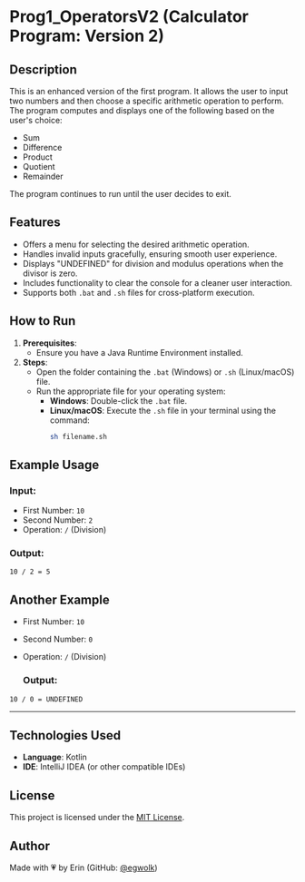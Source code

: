 # **Prog1_OperatorsV2 (Calculator Program: Version 2)**

## **Description**
This is an enhanced version of the first program. It allows the user to input two numbers and then choose a specific arithmetic operation to perform. The program computes and displays one of the following based on the user's choice:
- Sum
- Difference
- Product
- Quotient
- Remainder  

The program continues to run until the user decides to exit.

## **Features**
- Offers a menu for selecting the desired arithmetic operation.
- Handles invalid inputs gracefully, ensuring smooth user experience.
- Displays "UNDEFINED" for division and modulus operations when the divisor is zero.
- Includes functionality to clear the console for a cleaner user interaction.
- Supports both `.bat` and `.sh` files for cross-platform execution.

## **How to Run**
1. **Prerequisites**:
   - Ensure you have a Java Runtime Environment installed.
2. **Steps**:
   - Open the folder containing the `.bat` (Windows) or `.sh` (Linux/macOS) file.
   - Run the appropriate file for your operating system:
     - **Windows**: Double-click the `.bat` file.
     - **Linux/macOS**: Execute the `.sh` file in your terminal using the command:
       ```bash
       sh filename.sh
       ```

## **Example Usage**
### **Input**:
- First Number: `10`
- Second Number: `2`
- Operation: `/` (Division)

### **Output**:
```plaintext
10 / 2 = 5
```

## **Another Example**
- First Number: `10`
- Second Number: `0`
- Operation: `/` (Division)

  ### **Output**:
```plaintext
10 / 0 = UNDEFINED
```

---
## **Technologies Used**
- **Language**: Kotlin
- **IDE**: IntelliJ IDEA (or other compatible IDEs)

## License
This project is licensed under the [MIT License](../../LICENSE).

## **Author**
Made with 💗 by Erin (GitHub: [@egwolk](https://github.com/ewgolk))  
